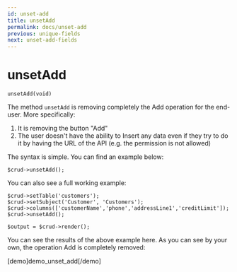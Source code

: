 ```yaml
---
id: unset-add
title: unsetAdd
permalink: docs/unset-add
previous: unique-fields
next: unset-add-fields
---
```


# unsetAdd

<pre><code class="language-php">unsetAdd(void)</code></pre>
The method <code>unsetAdd</code> is removing completely the Add operation for the end-user. More specifically:
<ol>
   <li>It is removing the button "Add"</li>
   <li>The user doesn't have the ability to Insert any data even if they try to do it by having the URL of the API (e.g. the permission is not allowed)</li>
</ol>

The syntax is simple. You can find an example below:
<pre><code class="language-php">$crud->unsetAdd();</code></pre>

You can also see a full working example:

<pre><code class="language-php">$crud->setTable('customers');
$crud->setSubject('Customer', 'Customers');
$crud->columns(['customerName','phone','addressLine1','creditLimit']);
$crud->unsetAdd();

$output = $crud->render();</code></pre>

You can see the results of the above example here. As you can see by your own, the operation Add is completely removed:

[demo]demo_unset_add[/demo]